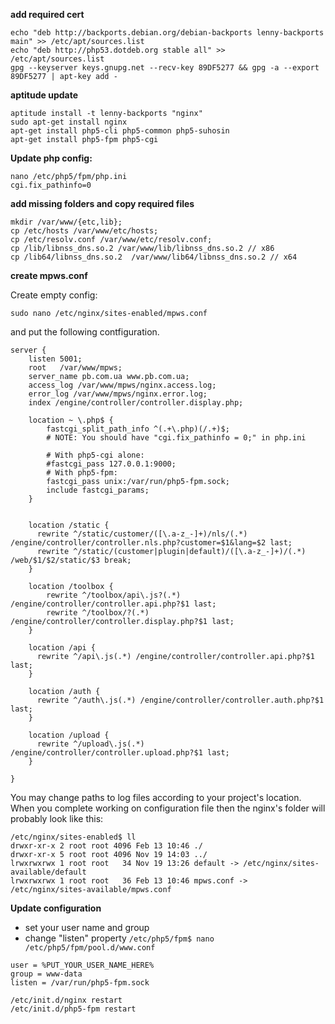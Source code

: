 **add required cert**

```
echo "deb http://backports.debian.org/debian-backports lenny-backports main" >> /etc/apt/sources.list
echo "deb http://php53.dotdeb.org stable all" >>   /etc/apt/sources.list
gpg --keyserver keys.gnupg.net --recv-key 89DF5277 && gpg -a --export 89DF5277 | apt-key add -
```

**aptitude update**

```
aptitude install -t lenny-backports "nginx"
sudo apt-get install nginx
apt-get install php5-cli php5-common php5-suhosin 
apt-get install php5-fpm php5-cgi
```

**Update php config:**

```
nano /etc/php5/fpm/php.ini
cgi.fix_pathinfo=0
```

**add missing folders and copy required files**
```
mkdir /var/www/{etc,lib};
cp /etc/hosts /var/www/etc/hosts;
cp /etc/resolv.conf /var/www/etc/resolv.conf;
cp /lib/libnss_dns.so.2 /var/www/lib/libnss_dns.so.2 // x86
cp /lib64/libnss_dns.so.2  /var/www/lib64/libnss_dns.so.2 // x64
```

**create mpws.conf**

Create empty config:
```
sudo nano /etc/nginx/sites-enabled/mpws.conf
```
and put the following contfiguration.
```
server {
    listen 5001;
    root   /var/www/mpws;
    server_name pb.com.ua www.pb.com.ua;
    access_log /var/www/mpws/nginx.access.log;
    error_log /var/www/mpws/nginx.error.log;
    index /engine/controller/controller.display.php;

    location ~ \.php$ {
        fastcgi_split_path_info ^(.+\.php)(/.+)$;
        # NOTE: You should have "cgi.fix_pathinfo = 0;" in php.ini

        # With php5-cgi alone:
        #fastcgi_pass 127.0.0.1:9000;
        # With php5-fpm:
        fastcgi_pass unix:/var/run/php5-fpm.sock;
        include fastcgi_params;
    }


    location /static {
      rewrite ^/static/customer/([\.a-z_-]+)/nls/(.*) /engine/controller/controller.nls.php?customer=$1&lang=$2 last;
      rewrite ^/static/(customer|plugin|default)/([\.a-z_-]+)/(.*) /web/$1/$2/static/$3 break;
    }

    location /toolbox {
        rewrite ^/toolbox/api\.js?(.*) /engine/controller/controller.api.php?$1 last;
        rewrite ^/toolbox/?(.*) /engine/controller/controller.display.php?$1 last;
    }

    location /api {
      rewrite ^/api\.js(.*) /engine/controller/controller.api.php?$1 last;
    }

    location /auth {
      rewrite ^/auth\.js(.*) /engine/controller/controller.auth.php?$1 last;
    }

    location /upload {
      rewrite ^/upload\.js(.*) /engine/controller/controller.upload.php?$1 last;
    }

}
```
You may change paths to log files according to your project's location.
When you complete working on configuration file then the nginx's folder will probably look like this:

```
/etc/nginx/sites-enabled$ ll
drwxr-xr-x 2 root root 4096 Feb 13 10:46 ./
drwxr-xr-x 5 root root 4096 Nov 19 14:03 ../
lrwxrwxrwx 1 root root   34 Nov 19 13:26 default -> /etc/nginx/sites-available/default
lrwxrwxrwx 1 root root   36 Feb 13 10:46 mpws.conf -> /etc/nginx/sites-available/mpws.conf
```

**Update configuration**

* set your user name and group
* change "listen" property ```/etc/php5/fpm$ nano /etc/php5/fpm/pool.d/www.conf```

```
user = %PUT_YOUR_USER_NAME_HERE%
group = www-data
listen = /var/run/php5-fpm.sock
```

```
/etc/init.d/nginx restart
/etc/init.d/php5-fpm restart
```
